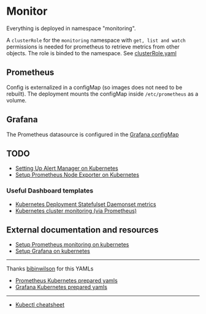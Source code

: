 # Monitor

Everything is deployed in namespace "monitoring".

A `clusterRole` for the `monitoring` namespace with `get, list and watch` permissions is needed for prometheus to retrieve metrics from other objects. The role is binded to the namespace. See [clusterRole.yaml](./clusterRole.yaml)

## Prometheus

Config is externalized in a configMap (so images does not need to be rebuilt). The deployment mounts the configMap inside `/etc/prometheus` as a volume.


## Grafana

The Prometheus datasource is configured in the [Grafana configMap](./grafana/grafana-datasource-config.yaml)


## TODO 
- [Setting Up Alert Manager on Kubernetes](https://devopscube.com/alert-manager-kubernetes-guide/)
- [Setup Prometheus Node Exporter on Kubernetes](https://devopscube.com/node-exporter-kubernetes/)

### Useful Dashboard templates

- [Kubernetes Deployment Statefulset Daemonset metrics](https://grafana.com/grafana/dashboards/8588)
- [Kubernetes cluster monitoring (via Prometheus)](https://grafana.com/grafana/dashboards/315)


## External documentation and resources

- [Setup Prometheus monitoring on kubernetes](https://devopscube.com/setup-prometheus-monitoring-on-kubernetes/)
- [Setup Grafana on kubernetes](https://devopscube.com/setup-grafana-kubernetes/)
---
Thanks [bibinwilson](https://github.com/bibinwilson) for this YAMLs
- [Prometheus Kubernetes prepared yamls](https://github.com/bibinwilson/kubernetes-prometheus)
- [Grafana Kubernetes prepared yamls](https://github.com/bibinwilson/kubernetes-grafana)
---
- [Kubectl cheatsheet](https://kubernetes.io/docs/reference/kubectl/cheatsheet/)

